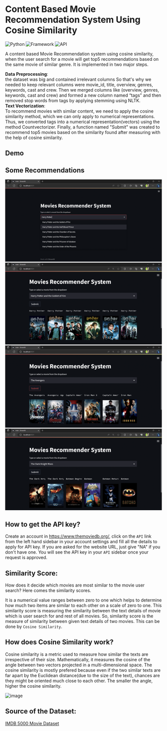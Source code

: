 # Content Based Movie Recommendation System Using Cosine Similarity

![Python](https://img.shields.io/badge/Python-3.8-blueviolet)
![Framework](https://img.shields.io/badge/Framework-Streamlit-red)
![API](https://img.shields.io/badge/API-TMDB-fcba03)



<!-- Description -->
A content based Movie Recommendation system using cosine similarity, when the user search for a movie will get top5 recommendations based on the same movie of similar genre. It is implemented in two major steps.

**Data Preprocessing**:<br> 
the dataset was big and contained irrelevant columns So that's why we needed to keep relevant columns were movie_id, title, overview, genres, keywords, cast and crew. Then we merged columns like (overview, genres, keywords, cast and crew) and formed a new column named “tags” and then removed stop words from tags by applying stemming using NLTK.  
**Text Vectorization**:<br>
To recommend movies with similar content, we need to apply the cosine similarity method, which we can only apply to numerical representations. Thus, we converted tags into a numerical representation(vectors) using the method Countvectorizer. Finally, a function named "Submit" was created to recommend top5 movies based on the similarity found after measuring with the help of cosine similarity. 



## Demo
<!-- [![Watch the video](https://www.google.com/url?sa=i&url=https%3A%2F%2Fwww.whoa.in%2Fgallery%2Flord-hanuman-with-natural-view-pictures&psig=AOvVaw2g_Kd_-TGRiDwRlmH3dnyI&ust=1686802617347000&source=images&cd=vfe&ved=0CBEQjRxqFwoTCNDLzMjzwf8CFQAAAAAdAAAAABAE)](https://youtu.be/1xtrIEwY_zY) -->



## Some Recommendations
![image-1](https://github.com/rishav197/Movies-Recommendation-System/blob/main/Recommendations/img1.png.jpg)
![image-2](https://github.com/rishav197/Movies-Recommendation-System/blob/main/Recommendations/img2.png.jpg)
![image-3](https://github.com/rishav197/Movies-Recommendation-System/blob/main/Recommendations/img3.png.jpg)
![image-4](https://github.com/rishav197/Movies-Recommendation-System/blob/main/Recommendations/img4.png.jpg)



## How to get the API key?
Create an account in https://www.themoviedb.org/, click on the `API` link from the left hand sidebar in your account settings and fill all the details to apply for API key. If you are asked for the website URL, just give "NA" if you don't have one. You will see the API key in your `API` sidebar once your request is approved.



## Similarity Score:
How does it decide which movies are most similar to the movie user search? Here comes the similarity scores.

It is a numerical value ranges between zero to one which helps to determine how much two items are similar to each other on a scale of zero to one. This similarity score is measuring the similarity between the text details of movie which is user search for and rest of all movies. So, similarity score is the measure of similarity between given text details of two movies. This can be done by `Cosine Similarity`.


## How does Cosine Similarity work?
Cosine similarity is a metric used to measure how similar the texts are irrespective of their size. Mathematically, it measures the cosine of the angle between two vectors projected in a multi-dimensional space. The cosine similarity is mostly prefered because even if the two similar texts are far apart by the Euclidean distance(due to the size of the text), chances are they might be oriented much close to each other. The smaller the angle, higher the cosine similarity.

![image](https://miro.medium.com/v2/resize:fit:1400/1*IhpY-6LYV75983THCpWo-w.png)



## Source of the Dataset:
[IMDB 5000 Movie Dataset](https://www.kaggle.com/datasets/tmdb/tmdb-movie-metadata?select=tmdb_5000_movies.csv)